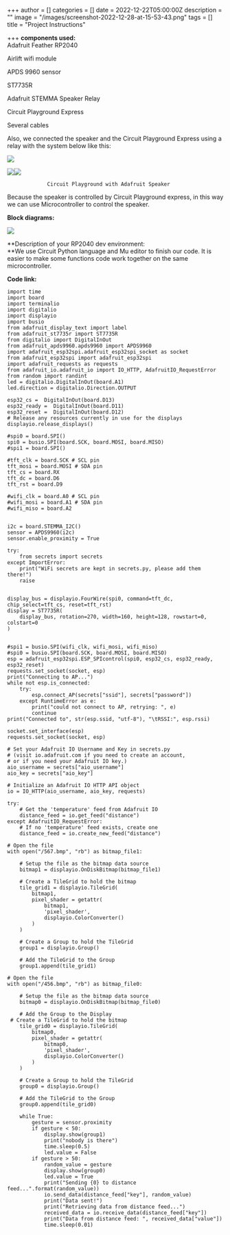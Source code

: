 +++
author = []
categories = []
date = 2022-12-22T05:00:00Z
description = ""
image = "/images/screenshot-2022-12-28-at-15-53-43.png"
tags = []
title = "Project Instructions"

+++
**components used:**  
Adafruit Feather RP2040

Airlift wifi module

APDS 9960 sensor

ST7735R

Adafruit STEMMA Speaker Relay

Circuit Playground Express

Several cables

Also, we connected the speaker and the Circuit Playground Express using a relay with the system below like this:

![](/images/screenshot-2022-12-28-at-16-02-29.png)

![](/images/screenshot-2022-12-28-at-16-13-26.png)![](/images/screenshot-2022-12-28-at-16-10-36.png)

                 Circuit Playground with Adafruit Speaker

Because the speaker is controlled by Circuit Playground express, in this way we can use Microcontroller to control the speaker.

**Block diagrams:**

![](/images/screenshot-2022-12-28-at-16-15-40.png)

\**Description of your RP2040 dev environment:  
\**We use Circuit Python language and Mu editor to finish our code. It is easier to make some functions code work together on the same microcontroller.

**Code link:**

    import time
    import board
    import terminalio
    import digitalio
    import displayio
    import busio
    from adafruit_display_text import label
    from adafruit_st7735r import ST7735R
    from digitalio import DigitalInOut
    from adafruit_apds9960.apds9960 import APDS9960
    import adafruit_esp32spi.adafruit_esp32spi_socket as socket
    from adafruit_esp32spi import adafruit_esp32spi
    import adafruit_requests as requests
    from adafruit_io.adafruit_io import IO_HTTP, AdafruitIO_RequestError
    from random import randint
    led = digitalio.DigitalInOut(board.A1)
    led.direction = digitalio.Direction.OUTPUT
    
    esp32_cs =  DigitalInOut(board.D13)
    esp32_ready =  DigitalInOut(board.D11)
    esp32_reset =  DigitalInOut(board.D12)
    # Release any resources currently in use for the displays
    displayio.release_displays()
    
    #spi0 = board.SPI()
    spi0 = busio.SPI(board.SCK, board.MOSI, board.MISO)
    #spi1 = board.SPI()
    
    #tft_clk = board.SCK # SCL pin
    tft_mosi = board.MOSI # SDA pin
    tft_cs = board.RX
    tft_dc = board.D6
    tft_rst = board.D9
    
    #wifi_clk = board.A0 # SCL pin
    #wifi_mosi = board.A1 # SDA pin
    #wifi_miso = board.A2
    
    
    i2c = board.STEMMA_I2C()
    sensor = APDS9960(i2c)
    sensor.enable_proximity = True
    
    try:
        from secrets import secrets
    except ImportError:
        print("WiFi secrets are kept in secrets.py, please add them there!")
        raise
    
    
    display_bus = displayio.FourWire(spi0, command=tft_dc, chip_select=tft_cs, reset=tft_rst)
    display = ST7735R(
        display_bus, rotation=270, width=160, height=128, rowstart=0, colstart=0
    )
    
    
    #spi1 = busio.SPI(wifi_clk, wifi_mosi, wifi_miso)
    #spi0 = busio.SPI(board.SCK, board.MOSI, board.MISO)
    esp = adafruit_esp32spi.ESP_SPIcontrol(spi0, esp32_cs, esp32_ready, esp32_reset)
    requests.set_socket(socket, esp)
    print("Connecting to AP...")
    while not esp.is_connected:
        try:
            esp.connect_AP(secrets["ssid"], secrets["password"])
        except RuntimeError as e:
            print("could not connect to AP, retrying: ", e)
            continue
    print("Connected to", str(esp.ssid, "utf-8"), "\tRSSI:", esp.rssi)
    
    socket.set_interface(esp)
    requests.set_socket(socket, esp)
    
    # Set your Adafruit IO Username and Key in secrets.py
    # (visit io.adafruit.com if you need to create an account,
    # or if you need your Adafruit IO key.)
    aio_username = secrets["aio_username"]
    aio_key = secrets["aio_key"]
    
    # Initialize an Adafruit IO HTTP API object
    io = IO_HTTP(aio_username, aio_key, requests)
    
    try:
        # Get the 'temperature' feed from Adafruit IO
        distance_feed = io.get_feed("distance")
    except AdafruitIO_RequestError:
        # If no 'temperature' feed exists, create one
        distance_feed = io.create_new_feed("distance")
    
    # Open the file
    with open("/567.bmp", "rb") as bitmap_file1:
    
        # Setup the file as the bitmap data source
        bitmap1 = displayio.OnDiskBitmap(bitmap_file1)
    
        # Create a TileGrid to hold the bitmap
        tile_grid1 = displayio.TileGrid(
            bitmap1,
            pixel_shader = getattr(
                bitmap1,
                'pixel_shader',
                displayio.ColorConverter()
            )
        )
    
        # Create a Group to hold the TileGrid
        group1 = displayio.Group()
    
        # Add the TileGrid to the Group
        group1.append(tile_grid1)
    
    # Open the file
    with open("/456.bmp", "rb") as bitmap_file0:
    
        # Setup the file as the bitmap data source
        bitmap0 = displayio.OnDiskBitmap(bitmap_file0)
    
        # Add the Group to the Display
     # Create a TileGrid to hold the bitmap
        tile_grid0 = displayio.TileGrid(
            bitmap0,
            pixel_shader = getattr(
                bitmap0,
                'pixel_shader',
                displayio.ColorConverter()
            )
        )
    
        # Create a Group to hold the TileGrid
        group0 = displayio.Group()
    
        # Add the TileGrid to the Group
        group0.append(tile_grid0)
    
        while True:
            gesture = sensor.proximity
            if gesture < 50:
                display.show(group1)
                print("nobody is there")
                time.sleep(0.5)
                led.value = False
            if gesture > 50:
                random_value = gesture
                display.show(group0)
                led.value = True
                print("Sending {0} to distance feed...".format(random_value))
                io.send_data(distance_feed["key"], random_value)
                print("Data sent!")
                print("Retrieving data from distance feed...")
                received_data = io.receive_data(distance_feed["key"])
                print("Data from distance feed: ", received_data["value"])
                time.sleep(0.01)